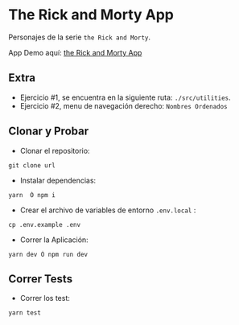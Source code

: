 # The Rick and Morty App

Personajes de la serie `the Rick and Morty`.

App Demo aquí: [the Rick and Morty App](http://localhost:8080)

## Extra

- Ejercicio #1, se encuentra en la siguiente ruta: `./src/utilities`.
- Ejercicio #2, menu de navegación derecho: `Nombres Ordenados`

## Clonar y Probar

- Clonar el repositorio:

```
git clone url
```

- Instalar dependencias:

```
yarn  Ó npm i
```

- Crear el archivo de variables de entorno `.env.local` :

```
cp .env.example .env
```

- Correr la Aplicación:

```
yarn dev Ó npm run dev
```

## Correr Tests

- Correr los test:

```
yarn test
```
